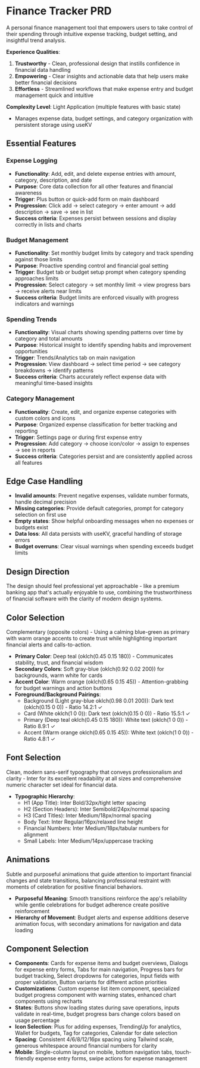# Finance Tracker PRD

A personal finance management tool that empowers users to take control of their spending through intuitive expense tracking, budget setting, and insightful trend analysis.

**Experience Qualities**:
1. **Trustworthy** - Clean, professional design that instills confidence in financial data handling
2. **Empowering** - Clear insights and actionable data that help users make better financial decisions  
3. **Effortless** - Streamlined workflows that make expense entry and budget management quick and intuitive

**Complexity Level**: Light Application (multiple features with basic state)
- Manages expense data, budget settings, and category organization with persistent storage using useKV

## Essential Features

### Expense Logging
- **Functionality**: Add, edit, and delete expense entries with amount, category, description, and date
- **Purpose**: Core data collection for all other features and financial awareness
- **Trigger**: Plus button or quick-add form on main dashboard
- **Progression**: Click add → select category → enter amount → add description → save → see in list
- **Success criteria**: Expenses persist between sessions and display correctly in lists and charts

### Budget Management  
- **Functionality**: Set monthly budget limits by category and track spending against those limits
- **Purpose**: Proactive spending control and financial goal setting
- **Trigger**: Budget tab or budget setup prompt when category spending approaches limits
- **Progression**: Select category → set monthly limit → view progress bars → receive alerts near limits
- **Success criteria**: Budget limits are enforced visually with progress indicators and warnings

### Spending Trends
- **Functionality**: Visual charts showing spending patterns over time by category and total amounts
- **Purpose**: Historical insight to identify spending habits and improvement opportunities
- **Trigger**: Trends/Analytics tab on main navigation
- **Progression**: View dashboard → select time period → see category breakdowns → identify patterns
- **Success criteria**: Charts accurately reflect expense data with meaningful time-based insights

### Category Management
- **Functionality**: Create, edit, and organize expense categories with custom colors and icons
- **Purpose**: Organized expense classification for better tracking and reporting
- **Trigger**: Settings page or during first expense entry
- **Progression**: Add category → choose icon/color → assign to expenses → see in reports
- **Success criteria**: Categories persist and are consistently applied across all features

## Edge Case Handling

- **Invalid amounts**: Prevent negative expenses, validate number formats, handle decimal precision
- **Missing categories**: Provide default categories, prompt for category selection on first use
- **Empty states**: Show helpful onboarding messages when no expenses or budgets exist
- **Data loss**: All data persists with useKV, graceful handling of storage errors
- **Budget overruns**: Clear visual warnings when spending exceeds budget limits

## Design Direction

The design should feel professional yet approachable - like a premium banking app that's actually enjoyable to use, combining the trustworthiness of financial software with the clarity of modern design systems.

## Color Selection

Complementary (opposite colors) - Using a calming blue-green as primary with warm orange accents to create trust while highlighting important financial alerts and calls-to-action.

- **Primary Color**: Deep teal (oklch(0.45 0.15 180)) - Communicates stability, trust, and financial wisdom
- **Secondary Colors**: Soft gray-blue (oklch(0.92 0.02 200)) for backgrounds, warm white for cards
- **Accent Color**: Warm orange (oklch(0.65 0.15 45)) - Attention-grabbing for budget warnings and action buttons
- **Foreground/Background Pairings**: 
  - Background (Light gray-blue oklch(0.98 0.01 200)): Dark text (oklch(0.15 0 0)) - Ratio 14.2:1 ✓
  - Card (White oklch(1 0 0)): Dark text (oklch(0.15 0 0)) - Ratio 15.5:1 ✓
  - Primary (Deep teal oklch(0.45 0.15 180)): White text (oklch(1 0 0)) - Ratio 8.9:1 ✓
  - Accent (Warm orange oklch(0.65 0.15 45)): White text (oklch(1 0 0)) - Ratio 4.8:1 ✓

## Font Selection

Clean, modern sans-serif typography that conveys professionalism and clarity - Inter for its excellent readability at all sizes and comprehensive numeric character set ideal for financial data.

- **Typographic Hierarchy**: 
  - H1 (App Title): Inter Bold/32px/tight letter spacing
  - H2 (Section Headers): Inter Semibold/24px/normal spacing  
  - H3 (Card Titles): Inter Medium/18px/normal spacing
  - Body Text: Inter Regular/16px/relaxed line height
  - Financial Numbers: Inter Medium/18px/tabular numbers for alignment
  - Small Labels: Inter Medium/14px/uppercase tracking

## Animations

Subtle and purposeful animations that guide attention to important financial changes and state transitions, balancing professional restraint with moments of celebration for positive financial behaviors.

- **Purposeful Meaning**: Smooth transitions reinforce the app's reliability while gentle celebrations for budget adherence create positive reinforcement
- **Hierarchy of Movement**: Budget alerts and expense additions deserve animation focus, with secondary animations for navigation and data loading

## Component Selection

- **Components**: Cards for expense items and budget overviews, Dialogs for expense entry forms, Tabs for main navigation, Progress bars for budget tracking, Select dropdowns for categories, Input fields with proper validation, Button variants for different action priorities
- **Customizations**: Custom expense list item component, specialized budget progress component with warning states, enhanced chart components using recharts
- **States**: Buttons show loading states during save operations, inputs validate in real-time, budget progress bars change colors based on usage percentage
- **Icon Selection**: Plus for adding expenses, TrendingUp for analytics, Wallet for budgets, Tag for categories, Calendar for date selection
- **Spacing**: Consistent 4/6/8/12/16px spacing using Tailwind scale, generous whitespace around financial numbers for clarity
- **Mobile**: Single-column layout on mobile, bottom navigation tabs, touch-friendly expense entry forms, swipe actions for expense management